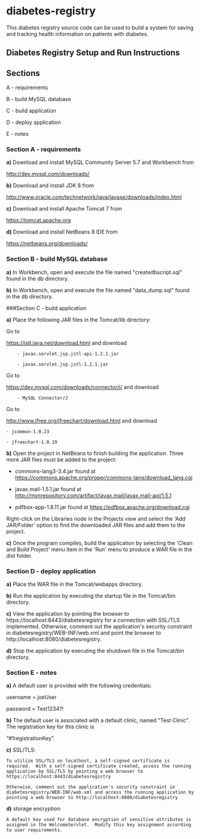 # diabetes-registry
This diabetes registry source code can be used to build a system for saving and tracking health information on patients with diabetes.

## Diabetes Registry Setup and Run Instructions

## Sections

A - requirements

B - build MySQL database

C - build application

D - deploy application

E - notes


### Section A - requirements

**a)** Download and install MySQL Community Server 5.7 and Workbench from 

http://dev.mysql.com/downloads/

**b)** Download and install JDK 8 from 

http://www.oracle.com/technetwork/java/javase/downloads/index.html

**c)** Download and install Apache Tomcat 7 from 

https://tomcat.apache.org

**d)** Download and install NetBeans 8 IDE from

https://netbeans.org/downloads/

### Section B - build MySQL database

**a)** In Workbench, open and execute the file named "createdbscript.sql" found in the db directory.

**b)** In Workbench, open and execute the file named "data_dump.sql" found in the db directory.

###Section C - build application

**a)** Place the following JAR files in the Tomcat/lib directory:

Go to 

https://jstl.java.net/download.html and download 

		- javax.servlet.jsp.jstl-api-1.2.1.jar
		
		- javax.servlet.jsp.jstl-1.2.1.jar
Go to 

https://dev.mysql.com/downloads/connector/j/ and download

		- MySQL Connector/J
		
Go to 

http://www.jfree.org/jfreechart/download.html and download

	- jcommon-1.0.23
	
	- jfreechart-1.0.19

**b)** Open the project in NetBeans to finish building the application.  Three more JAR files must be added to the project:

 - commons-lang3-3.4.jar found at https://commons.apache.org/proper/commons-lang/download_lang.cgi

 - javax.mail-1.5.1.jar found at http://mvnrepository.com/artifact/javax.mail/javax.mail-api/1.5.1

 - pdfbox-app-1.8.11.jar found at https://pdfbox.apache.org/download.cgi

Right-click on the Libraries node in the Projects view and select the 'Add JAR/Folder' option to find the downloaded JAR files and add them to the project.

**c)** Once the program compiles, build the application by selecting the 'Clean and Build Project' menu item in the 'Run' menu to produce a WAR file in the dist folder.

### Section D - deploy application

**a)** Place the WAR file in the Tomcat/webapps directory.

**b)** Run the application by executing the startup file in the Tomcat/bin directory.

**c)** View the application by pointing the browser to https://localhost:8443/diabetesregistry for a connection with SSL/TLS implemented.  Otherwise, comment out the application's security constraint in diabetesregistry/WEB-INF/web.xml and point the browser to http://localhost:8080/diabetesregistry.

**d)** Stop the application by executing the shutdown file in the Tomcat/bin directory.
	

### Section E - notes

**a)** A default user is provided with the following credentials:

username = joeUser

password = Test1234?!

**b)** The default user is associated with a default clinic, named "Test Clinic".  The registration key for this clinic is

“#1registrationKey”.

**c)** SSL/TLS:

	To utilize SSL/TLS on localhost, a self-signed certificate is required.  With a self-signed certificate created, access the running application by SSL/TLS by pointing a web browser to https://localhost:8443/diabetesregistry

	Otherwise, comment out the application's security constraint in diabetesregistry/WEB-INF/web.xml and access the running application by pointing a web browser to http://localhost:8080/diabetesregistry

**d)** storage encryption:

	A default key used for database encryption of sensitive attributes is assigned in the WelcomeServlet.  Modify this key assignment according to user requirements.


